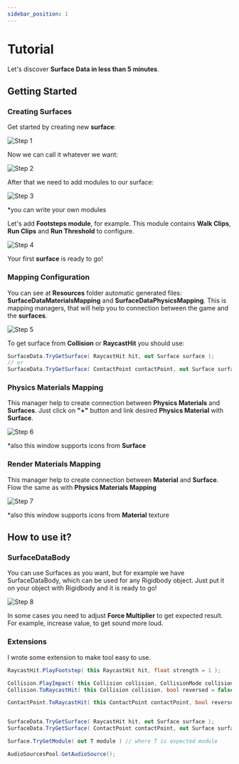 ```yaml
---
sidebar_position: 1
---
```


# Tutorial

Let's discover **Surface Data in less than 5 minutes**.

## Getting Started

### Creating Surfaces

Get started by creating new **surface**:

![Step 1](../../static/img/tutorial/tutorial_00.jpg)

Now we can call it whatever we want:

![Step 2](../../static/img/tutorial/tutorial_01.jpg)

After that we need to add modules to our surface:

![Step 3](../../static/img/tutorial/tutorial_02.jpg)

*you can write your own modules

Let's add **Footsteps module**, for example. This module contains **Walk Clips**, **Run Clips** and **Run Threshold** to configure.

![Step 4](../../static/img/tutorial/tutorial_03.jpg)

Your first **surface** is ready to go!

### Mapping Configuration

You can see at **Resources** folder automatic generated files: **SurfaceDataMaterialsMapping** and **SurfaceDataPhysicsMapping**. This is mapping managers, that will help you to connection between the game and the **surfaces**.

![Step 5](../../static/img/tutorial/tutorial_04.jpg)

To get surface from **Collision** or **RaycastHit** you should use:

```csharp
SurfaceData.TryGetSurface( RaycastHit hit, out Surface surface );
// or
SurfaceData.TryGetSurface( ContactPoint contactPoint, out Surface surface, bool reversed = false ) // contactPoint from collision
```

### Physics Materials Mapping

This manager help to create connection between **Physics Materials** and **Surfaces**. Just click on **"+"** button and link desired **Physics Material** with **Surface**.

![Step 6](../../static/img/tutorial/tutorial_05.jpg)

*also this window supports icons from **Surface**


### Render Materials Mapping

This manager help to create connection between **Material** and **Surface**. Flow the same as with **Physics Materials Mapping**

![Step 7](../../static/img/tutorial/tutorial_06.jpg)

*also this window supports icons from **Material** texture


## How to use it?

### SurfaceDataBody

You can use Surfaces as you want, but for example we have SurfaceDataBody, which can be used for any Rigidbody object. Just put it on your object with Rigidbody and it is ready to go!

![Step 8](../../static/img/tutorial/tutorial_07.jpg)

In some cases you need to adjust **Force Multiplier** to get expected result. For example, increase value, to get sound more loud.

### Extensions

I wrote some extension to make tool easy to use.

```csharp
RaycastHit.PlayFootstep( this RaycastHit hit, float strength = 1 );

Collision.PlayImpact( this Collision collision, CollisionMode collisionMode, float forceMultiplier = 1 )
Collision.ToRaycastHit( this Collision collision, bool reversed = false );

ContactPoint.ToRaycastHit( this ContactPoint contactPoint, bool reversed = false );


SurfaceData.TryGetSurface( RaycastHit hit, out Surface surface );
SurfaceData.TryGetSurface( ContactPoint contactPoint, out Surface surface, bool reversed = false ) // contactPoint from collision

Surface.TryGetModule( out T module ) // where T is expected module

AudioSourcesPool.GetAudioSource();
```